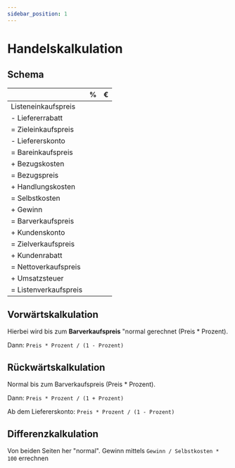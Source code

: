 ```yaml
---
sidebar_position: 1
---
```


# Handelskalkulation

## Schema

|                       | %   | €   |
| --------------------- | --- | --- |
| Listeneinkaufspreis   |     |     |
| - Liefererrabatt      |     |     |
| = Zieleinkaufspreis   |     |     |
| - Liefererskonto      |     |     |
| = Bareinkaufspreis    |     |     |
| + Bezugskosten        |     |     |
| = Bezugspreis         |     |     |
| + Handlungskosten     |     |     |
| = Selbstkosten        |     |     |
| + Gewinn              |     |     |
| = Barverkaufspreis    |     |     |
| + Kundenskonto        |     |     |
| = Zielverkaufspreis   |     |     |
| + Kundenrabatt        |     |     |
| = Nettoverkaufspreis  |     |     |
| + Umsatzsteuer        |     |     |
| = Listenverkaufspreis |     |     |

## Vorwärtskalkulation

Hierbei wird bis zum **Barverkaufspreis** "normal gerechnet (Preis \* Prozent).

Dann: `Preis * Prozent / (1 - Prozent)`

## Rückwärtskalkulation

Normal bis zum Barverkaufspreis (Preis \* Prozent).

Dann: `Preis * Prozent / (1 + Prozent)`

Ab dem Liefererskonto: `Preis * Prozent / (1 - Prozent)`

## Differenzkalkulation

Von beiden Seiten her "normal". Gewinn mittels `Gewinn / Selbstkosten * 100` errechnen
